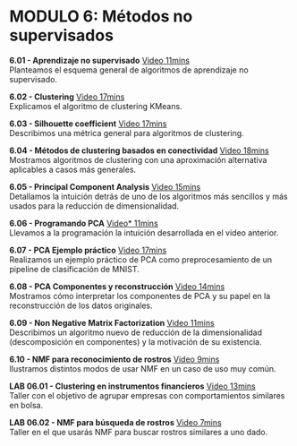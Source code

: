# MODULO 6: Métodos no supervisados

**6.01 - Aprendizaje no supervisado** [Video 11mins](https://youtu.be/13-n1Q3uVTE) <br/> Planteamos el esquema general de algoritmos de aprendizaje no supervisado.

**6.02 - Clustering** [Video 17mins](https://youtu.be/eEblaOFeuOc)<br/>Explicamos el algoritmo de clustering KMeans.

**6.03 - Silhouette coefficient** [Video 17mins](https://youtu.be/3VcDoen1mno)<br/>Describimos una métrica general para algoritmos de clustering.

**6.04 - Métodos de clustering basados en conectividad** [Video 18mins](https://youtu.be/_D81mo4hC5M)<br/>Mostramos algoritmos de clustering con una aproximación alternativa aplicables a casos más generales.

**6.05 - Principal Component Analysis** [Video 15mins](https://youtu.be/Buh2uAfQmyc)<br/>Detallamos la intuición detrás de uno de los algoritmos más sencillos y más usados para la reducción de dimensionalidad.

**6.06 - Programando PCA** [Video* 11mins](https://youtu.be/uID4ZHLgTJQ)<br/>Llevamos a la programación la intuición desarrollada en el video anterior.

**6.07 - PCA Ejemplo práctico** [Video 17mins](https://youtu.be/FUwnh8e4Ia4)<br/>Realizamos un ejemplo práctico de PCA como preprocesamiento de un pipeline de clasificación de MNIST.

**6.08 - PCA Componentes y reconstrucción** [Video 14mins](https://youtu.be/O6nq-vJnMkA)<br/>Mostramos cómo interpretar los componentes de PCA y su papel en la reconstrucción de los datos originales.

**6.09 - Non Negative Matrix Factorization** [Video 11mins](https://youtu.be/nmydWYzDWUw)<br/>Describimos un algoritmo nuevo de reducción de la dimensionalidad (descomposición en componentes) y la motivación de su existencia.

**6.10 - NMF para reconocimiento de rostros** [Video 9mins](https://youtu.be/JnHv05Vqtoc)<br/>Ilustramos distintos modos de usar NMF en un caso de uso muy común.

**LAB 06.01 - Clustering en instrumentos financieros** [Video 13mins](https://youtu.be/RFLjtLnr-XU)<br/>Taller con el objetivo de agrupar empresas con comportamientos similares en bolsa.

**LAB 06.02 - NMF para búsqueda de rostros** [Video 7mins](https://youtu.be/SsTtmDtYzW8)<br/>Taller en el que usarás NMF para buscar rostros similares a uno dado.

